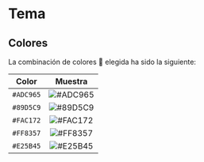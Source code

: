 # Tema

## Colores

La combinación de colores :cake: elegida ha sido la siguiente:

|   Color   |       Muestra       |
|:---------:|:-------------------:|
| `#ADC965` | ![#ADC965][#ADC965] |
| `#89D5C9` | ![#89D5C9][#89D5C9] |
| `#FAC172` | ![#FAC172][#FAC172] |
| `#FF8357` | ![#FF8357][#FF8357] |
| `#E25B45` | ![#E25B45][#E25B45] |

[//]: # (Imágenes de las muestras enlazadas en la tabla de colores)
[#ADC965]: https://www.colorcombos.com/images/colors/hex-codes/ADC965.png "#ADC965"
[#89D5C9]: https://www.colorcombos.com/images/colors/hex-codes/89D5C9.png "#89D5C9"
[#FAC172]: https://www.colorcombos.com/images/colors/hex-codes/FAC172.png "#FAC172"
[#FF8357]: https://www.colorcombos.com/images/colors/hex-codes/FF8357.png "#FF8357"
[#E25B45]: https://www.colorcombos.com/images/colors/hex-codes/E25B45.png "#E25B45"
